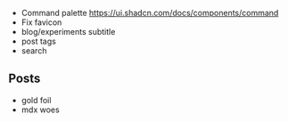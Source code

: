 - Command palette https://ui.shadcn.com/docs/components/command
- Fix favicon
- blog/experiments subtitle
- post tags
- search

## Posts

- gold foil
- mdx woes
